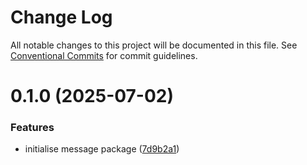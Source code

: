 # Change Log

All notable changes to this project will be documented in this file.
See [Conventional Commits](https://conventionalcommits.org) for commit guidelines.

# 0.1.0 (2025-07-02)

### Features

- initialise message package ([7d9b2a1](https://github.com/lindorm-io/monorepo/commit/7d9b2a1e0a188e9df9f8cbedce92f29f3381fa7a))
